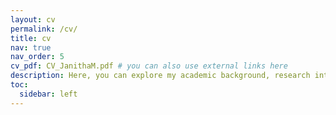 ```yaml
---
layout: cv
permalink: /cv/
title: cv
nav: true
nav_order: 5
cv_pdf: CV_JanithaM.pdf # you can also use external links here
description: Here, you can explore my academic background, research interests, teaching experience, and professional achievements. I hold a Master's degree from the University of Hawai’i, where I had the privilege of working under the guidance of Professor David Ross. For a detailed overview of my qualifications, please feel free to click on the PDF button.
toc:
  sidebar: left
---
```


